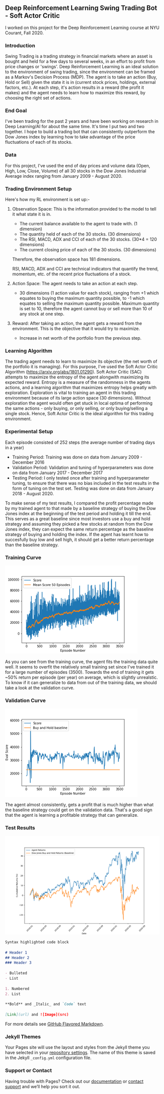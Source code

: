 ## Deep Reinforcement Learning Swing Trading Bot - Soft Actor Critic

I worked on this project for the Deep Reinforcement Learning course at NYU Courant, Fall 2020.

### Introduction

Swing Trading is a trading strategy in financial markets where an asset is bought and held for a few days to several weeks, in an effort to profit from price changes or 'swings'.
Deep Reinforcement Learning is an ideal solution to the environment of swing trading, since the environment can be framed as a Markov's Decision Process (MDP).
The agent is to take an action (Buy, Hold or Sell) given the state it is in (current stock prices, holdings, external factors, etc.). At each step, it's action results in a reward (the profit it makes) and the agent needs to learn how to maximize this reward, by choosing the right set of actions. 

### End Goal

I've been trading for the past 2 years and have been working on research in Deep Learning/AI for about the same time. It's time I put two and two together. I hope to build a trading bot that can consistently outperform the Dow Jones index by learning how to take advantage of the price fluctuations of each of its stocks.

### Data

For this project, I've used the end of day prices and volume data (Open, High, Low, Close, Volume) of all 30 stocks in the Dow Jones Industrial Average index ranging from January 2009 - August 2020.

### Trading Environment Setup

Here's how my RL environment is set up:-

1. Observation Space: This is the information provided to the model to tell it what state it is in.
   - The current balance available to the agent to trade with. (1 dimension)
   - The quantity held of each of the 30 stocks. (30 dimensions)
   - The RSI, MACD, ADX and CCI of each of the 30 stocks. (30*4 = 120 dimensions)
   - The current closing price of each of the 30 stocks. (30 dimensions)
   
   Therefore, the observation space has 181 dimensions. 
   
   RSI, MACD, ADX and CCI are technical indicators that quantify the trend, momentum, etc. of the recent price fluctuations of a stock.
 
 2. Action Space: The agent needs to take an action at each step.
    - 30 dimensions (1 action value for each stock), ranging from +1 which equates to buying the maximum quantity possible, to -1 which equates to selling the             maximum quantity possible. Maximum quantity is set to 10, therefore the agent cannot buy or sell more than 10 of any stock at one step.
 
 3. Reward: After taking an action, the agent gets a reward from the environment. This is the objective that it would try to maximize.
    - Increase in net worth of the portfolio from the previous step.
    
### Learning Algorithm

The trading agent needs to learn to maximize its objective (the net worth of the portfolio it is managing). For this purpose, I've used the Soft Actor Critic Algorithm (https://arxiv.org/abs/1801.01290). Soft Actor Critic (SAC) attempts to maximize the entropy of the agent alongwith maximizing its expected reward. Entropy is a measure of the randomness in the agents actions, and a learning algorithm that maximizes entropy helps greatly with exploration. Exploration is vital to training an agent in this trading environment because of its large action space (30 dimensions). Without exploration the agent would often get stuck in local optima of performing the same actions - only buying, or only selling, or only buying/selling a single stock. Hence, Soft Actor Critic is the ideal algorithm for this trading environment. 

### Experimental Setup

Each episode consisted of 252 steps (the average number of trading days in a year)

- Training Period: Training was done on data from January 2009 - December 2016
- Validation Period: Validation and tuning of hyperparameters was done on data from January 2017 - December 2017
- Testing Period: I only tested once after training and hyperparameter tuning, to ensure that there was no bias included in the test results in the form of tuning on the test set. Testing was done on data from January 2018 - August 2020.

To make sense of my test results, I compared the profit percentage made by my trained agent to that made by a baseline strategy of buying the Dow Jones index at the beginning of the test period and holding it till the end. This serves as a great baseline since most investors use a buy and hold strategy and assuming they picked a few stocks at random from the Dow Jones index, they can expect the same return percentage as the baseline strategy of buying and holding the index. If the agent has learnt how to succesfully buy low and sell high, it should get a better return percentage than the baseline strategy.


### Training Curve

![Training Curve](https://github.com/sanatbatra/TradingDeepRL/blob/main/SoftActorCritic/plots/TrainScoreVsEpisodeSAC.png)

As you can see from the training curve, the agent fits the training data quite well. It seems to overfit the relatively small training set since I've trained it for a large number of episodes (3500). Towards the end of training it gets ~50% return per episode (per year) on average, which is slightly unrealstic. To know if it can generalize to data from out of the training data, we should take a look at the validation curve.

### Validation Curve

![Validation Curve](https://github.com/sanatbatra/TradingDeepRL/blob/main/SoftActorCritic/plots/EvalScoreVsEpisodeSAC.png)

The agent almost consistently, gets a profit that is much higher than what the baseline strategy could get on the validation data. That's a good sign that the agent is learning a profitable strategy that can generalize.

### Test Results

![Test Returns](https://github.com/sanatbatra/TradingDeepRL/blob/main/SoftActorCritic/20180101-20200801_ReturnsComparison.png)





```markdown
Syntax highlighted code block

# Header 1
## Header 2
### Header 3

- Bulleted
- List

1. Numbered
2. List

**Bold** and _Italic_ and `Code` text

[Link](url) and ![Image](src)
```

For more details see [GitHub Flavored Markdown](https://guides.github.com/features/mastering-markdown/).

### Jekyll Themes

Your Pages site will use the layout and styles from the Jekyll theme you have selected in your [repository settings](https://github.com/sanatbatra/TradingDeepRL/settings). The name of this theme is saved in the Jekyll `_config.yml` configuration file.

### Support or Contact

Having trouble with Pages? Check out our [documentation](https://docs.github.com/categories/github-pages-basics/) or [contact support](https://github.com/contact) and we’ll help you sort it out.
